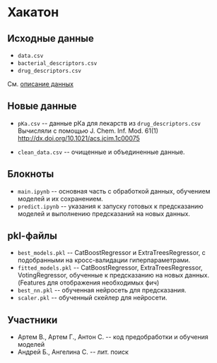 # Хакатон

## Исходные данные
* ```data.csv```  
* ```bacterial_descriptors.csv```  
* ```drug_descriptors.csv```  

См. [описание данных](data_description.md)

## Новые данные
* ```pKa.csv``` -- данные рКа для лекарств из ```drug_descriptors.csv```  
Вычисляли с помощью J. Chem. Inf. Mod. 61(1)  
http://dx.doi.org/10.1021/acs.jcim.1c00075

* ```clean_data.csv``` -- очищенные и объединенные данные.

## Блокноты
* ```main.ipynb``` -- основная часть с обработкой данных, обучением моделей и их сохранением.
* ```predict.ipynb``` -- указания к запуску готовых к предсказанию моделей и выполнению предсказаний на новых данных.

## pkl-файлы
* ```best_models.pkl``` -- CatBoostRegressor и ExtraTreesRegressor, с подобранными на кросс-валидации гиперпараметрами.
* ```fitted_models.pkl``` -- CatBoostRegressor, ExtraTreesRegressor, VotingRegressor, обученные к предсказанию на новых данных.  
(Features для отображения необходимых фич)
* ```best_nn.pkl``` -- обученная нейросеть для предсказания.
* ```scaler.pkl``` -- обученный скейлер для нейросети.

## Участники
* Артем В., Артем Г., Антон С. -- код предобработки и обучения моделей
* Андрей Б., Ангелина С. -- лит. поиск
